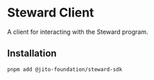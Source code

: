 # Steward Client

A client for interacting with the Steward program.

## Installation

```bash
pnpm add @jito-foundation/steward-sdk
```
